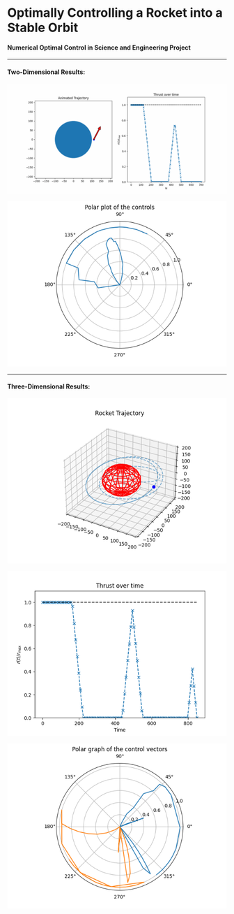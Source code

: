 # Optimally Controlling a Rocket into a Stable Orbit
#### Numerical Optimal Control in Science and Engineering Project
___

#### Two-Dimensional Results:

<center>

![](earlier_results/orbit2d_ani_and_thrust.gif)

![](orbit2d_polar.png)

</center>

___

#### Three-Dimensional Results:

<center>

![](orbit3d_trajectory.png)

![](orbit3d_thrust.png)

![](orbit3d_polar.png)

</center>

